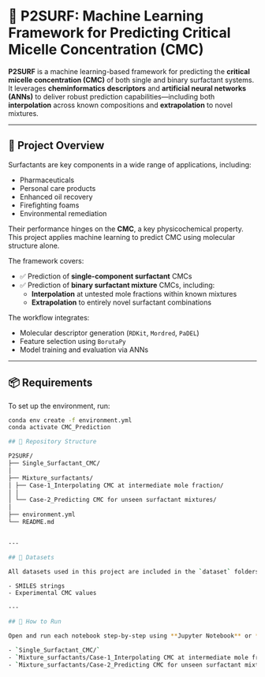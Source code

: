 # 🧪 P2SURF: Machine Learning Framework for Predicting Critical Micelle Concentration (CMC)

**P2SURF** is a machine learning-based framework for predicting the **critical micelle concentration (CMC)** of both single and binary surfactant systems. It leverages **cheminformatics descriptors** and **artificial neural networks (ANNs)** to deliver robust prediction capabilities—including both **interpolation** across known compositions and **extrapolation** to novel mixtures.

---

## 🧠 Project Overview

Surfactants are key components in a wide range of applications, including:

- Pharmaceuticals  
- Personal care products  
- Enhanced oil recovery  
- Firefighting foams  
- Environmental remediation  

Their performance hinges on the **CMC**, a key physicochemical property. This project applies machine learning to predict CMC using molecular structure alone.

The framework covers:
- ✅ Prediction of **single-component surfactant** CMCs  
- ✅ Prediction of **binary surfactant mixture** CMCs, including:
  - **Interpolation** at untested mole fractions within known mixtures  
  - **Extrapolation** to entirely novel surfactant combinations  

The workflow integrates:
- Molecular descriptor generation (`RDKit`, `Mordred`, `PaDEL`)
- Feature selection using `BorutaPy`
- Model training and evaluation via ANNs

---

## 📦 Requirements

To set up the environment, run:

```bash
conda env create -f environment.yml
conda activate CMC_Prediction

## 📁 Repository Structure

P2SURF/
├── Single_Surfactant_CMC/
│
├── Mixture_surfactants/
│ ├── Case-1_Interpolating CMC at intermediate mole fraction/
│ │
│ └── Case-2_Predicting CMC for unseen surfactant mixtures/
│
├── environment.yml
└── README.md


---

## 📁 Datasets

All datasets used in this project are included in the `dataset` folders within each case directory. These datasets contain:

- SMILES strings
- Experimental CMC values

---

## 🚀 How to Run

Open and run each notebook step-by-step using **Jupyter Notebook** or **JupyterLab** in any of the following folders:

- `Single_Surfactant_CMC/`
- `Mixture_surfactants/Case-1_Interpolating CMC at intermediate mole fraction/`
- `Mixture_surfactants/Case-2_Predicting CMC for unseen surfactant mixtures/`
